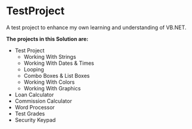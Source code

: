 # TestProject

A test project to enhance my own learning and understanding of VB.NET.

**The projects in this Solution are:**
  - Test Project
      * Working With Strings
      * Working With Dates & Times
      * Looping
      * Combo Boxes & List Boxes
      * Working With Colors
      * Working With Graphics
  - Loan Calculator
  - Commission Calculator
  - Word Processor
  - Test Grades
  - Security Keypad
